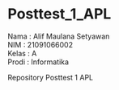 # Posttest_1_APL

Nama  : Alif Maulana Setyawan\
NIM   : 21091066002\
Kelas : A\
Prodi : Informatika

Repository Posttest 1 APL
